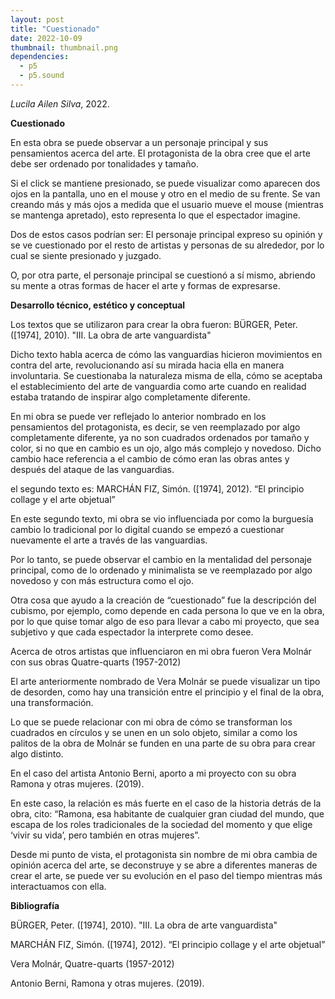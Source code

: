 ```yaml
---
layout: post
title: "Cuestionado"
date: 2022-10-09
thumbnail: thumbnail.png
dependencies:
  - p5
  - p5.sound
---
```


<div id="div-sketch">
  <script type="text/javascript" src="sketch.js"></script>
</div>

_Lucila Ailen Silva_, 2022.

**Cuestionado**

En esta obra se puede observar a un personaje principal y sus pensamientos acerca del arte. El protagonista de la obra cree que el arte debe ser ordenado por tonalidades y tamaño.  

Si el click se mantiene presionado, se puede visualizar como aparecen dos ojos en la pantalla, uno en el mouse y otro en el medio de su frente. Se van creando más y más ojos a medida que el usuario mueve el mouse (mientras se mantenga apretado), esto representa lo que el espectador imagine.  

Dos de estos casos podrían ser: El personaje principal expreso su opinión y se ve cuestionado por el resto de artistas y personas de su alrededor, por lo cual se siente presionado y juzgado.   

O, por otra parte, el personaje principal se cuestionó a sí mismo, abriendo su mente a otras formas de hacer el arte y formas de expresarse.  


**Desarrollo técnico, estético y conceptual**

Los textos que se utilizaron para crear la obra fueron: BÜRGER, Peter. ([1974], 2010). "III. La obra de arte vanguardista"  

Dicho texto habla acerca de cómo las vanguardias hicieron movimientos en contra del arte, revolucionando así su mirada hacia ella en manera involuntaria. Se cuestionaba la naturaleza misma de ella, cómo se aceptaba el establecimiento del arte de vanguardia como arte cuando en realidad estaba tratando de inspirar algo completamente diferente. 

En mi obra se puede ver reflejado lo anterior nombrado en los pensamientos del protagonista, es decir, se ven reemplazado por algo completamente diferente, ya no son cuadrados ordenados por tamaño y color, si no que en cambio es un ojo, algo más complejo y novedoso. Dicho cambio hace referencia a el cambio de cómo eran las obras antes y después del ataque de las vanguardias. 

 

el segundo texto es: MARCHÁN FIZ, Simón. ([1974], 2012). “El principio collage y el arte objetual”  

En este segundo texto, mi obra se vio influenciada por como la burguesía cambio lo tradicional por lo digital cuando se empezó a cuestionar nuevamente el arte a través de las vanguardias.  

Por lo tanto, se puede observar el cambio en la mentalidad del personaje principal, como de lo ordenado y minimalista se ve reemplazado por algo novedoso y con más estructura como el ojo. 

Otra cosa que ayudo a la creación de “cuestionado” fue la descripción del cubismo, por ejemplo, como depende en cada persona lo que ve en la obra, por lo que quise tomar algo de eso para llevar a cabo mi proyecto, que sea subjetivo y que cada espectador la interprete como desee. 

Acerca de otros artistas que influenciaron en mi obra fueron Vera Molnár con sus obras Quatre-quarts (1957-2012) 

El arte anteriormente nombrado de Vera Molnár se puede visualizar un tipo de desorden, como hay una transición entre el principio y el final de la obra, una transformación. 

Lo que se puede relacionar con mi obra de cómo se transforman los cuadrados en círculos y se unen en un solo objeto, similar a como los palitos de la obra de Molnár se funden en una parte de su obra para crear algo distinto. 

En el caso del artista Antonio Berni, aporto a mi proyecto con su obra Ramona y otras mujeres. (2019). 

En este caso, la relación es más fuerte en el caso de la historia detrás de la obra, cito: “Ramona, esa habitante de cualquier gran ciudad del mundo, que escapa de los roles tradicionales de la sociedad del momento y que elige ‘vivir su vida’, pero también en otras mujeres”. 

Desde mi punto de vista, el protagonista sin nombre de mi obra cambia de opinión acerca del arte, se deconstruye y se abre a diferentes maneras de crear el arte, se puede ver su evolución en el paso del tiempo mientras más interactuamos con ella. 


**Bibliografía**

BÜRGER, Peter. ([1974], 2010). "III. La obra de arte vanguardista" 

MARCHÁN FIZ, Simón. ([1974], 2012). “El principio collage y el arte objetual” 

Vera Molnár, Quatre-quarts (1957-2012) 

Antonio Berni, Ramona y otras mujeres. (2019). 

 
